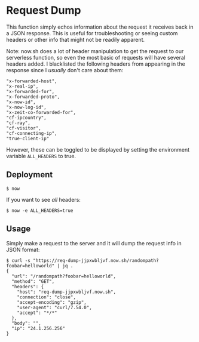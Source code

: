 # Request Dump
This function simply echos information about the request it receives back in a JSON response. This is useful for troubleshooting or seeing custom headers or other info that might not be readily apparent.

Note: now.sh does a lot of header manipulation to get the request to our serverless function, so even the most basic of requests will have several headers added. I blacklisted the following headers from appearing in the response since I *usually* don't care about them:

```
"x-forwarded-host",
"x-real-ip",
"x-forwarded-for",
"x-forwarded-proto",
"x-now-id",
"x-now-log-id",
"x-zeit-co-forwarded-for",
"cf-ipcountry",
"cf-ray",
"cf-visitor",
"cf-connecting-ip",
"true-client-ip"
```

However, these can be toggled to be displayed by setting the environment variable `ALL_HEADERS` to true.

## Deployment
```
$ now
```

If you want to see *all* headers:

```
$ now -e ALL_HEADERS=true
```

## Usage
Simply make a request to the server and it will dump the request info in JSON format:

```
$ curl -s "https://req-dump-jjpxwbljvf.now.sh/randompath?foobar=helloworld" | jq .
{
  "url": "/randompath?foobar=helloworld",
  "method": "GET",
  "headers": {
    "host": "req-dump-jjpxwbljvf.now.sh",
    "connection": "close",
    "accept-encoding": "gzip",
    "user-agent": "curl/7.54.0",
    "accept": "*/*"
  },
  "body": "",
  "ip": "24.1.256.256"
}
```